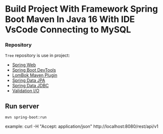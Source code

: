 # Build Project With Framework Spring Boot Maven In Java 16 With IDE VsCode Connecting to MySQL

### Repository

`Tree` repository is use in project:

- [Spring Web](https://mvnrepository.com/artifact/org.springframework/spring-web)
- [Spring Boot DevTools](https://mvnrepository.com/artifact/org.springframework.boot/spring-boot-devtools)
- [LomBok Maven Plugin](https://mvnrepository.com/artifact/org.projectlombok/lombok-maven-plugin)
- [Spring Data JPA](https://mvnrepository.com/artifact/org.springframework.boot/spring-boot-starter-data-jpa)
- [Spring Data JDBC](https://mvnrepository.com/artifact/org.springframework.data/spring-data-jdbc)
- [Validation I/O](https://mvnrepository.com/artifact/javax.validation/validation-api)

## Run server

```terminal
mvn spring-boot:run
```

example: curl -H "Accept: application/json" http://localhost:8080/rest/api/v1